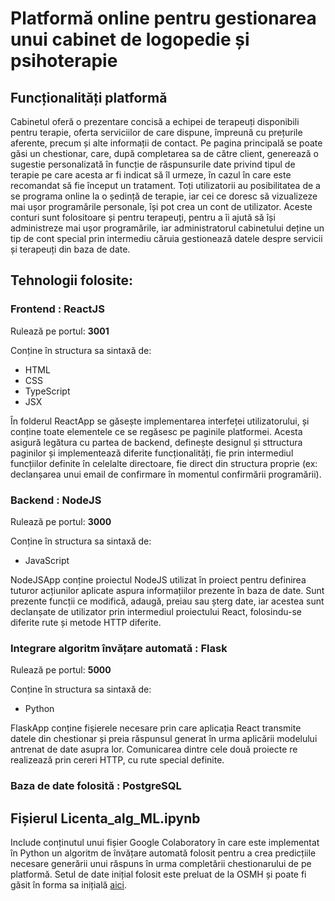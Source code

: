 # Platformă online pentru gestionarea unui cabinet de logopedie și psihoterapie

## Funcționalități platformă

Cabinetul oferă o prezentare concisă a echipei de terapeuți disponibili pentru terapie, oferta serviciilor de care dispune, împreună cu prețurile aferente, precum și alte informații de contact. Pe pagina principală se poate găsi un chestionar, care, după completarea sa de către client, generează o sugestie personalizată în funcție de răspunsurile date privind tipul de terapie pe care acesta ar fi indicat să îl urmeze, în cazul în care este recomandat să fie început un tratament. Toți utilizatorii au posibilitatea de a se programa online la o ședință de terapie, iar cei ce doresc să vizualizeze mai ușor programările personale, își pot crea un cont de utilizator. Aceste conturi sunt folositoare și pentru terapeuți, pentru a îi ajută să își administreze mai ușor programările, iar administratorul cabinetului deține un tip de cont special prin intermediu căruia gestionează datele despre servicii și terapeuți din baza de date. 


## Tehnologii folosite:

### Frontend :  ReactJS
Rulează pe portul: **3001**

 Conține în structura sa sintaxă de:
 - HTML
 - CSS
 - TypeScript
 - JSX

În folderul ReactApp se găsește implementarea interfeței utilizatorului, și conține toate elementele ce se regăsesc pe paginile platformei. Acesta asigură legătura cu partea de backend, definește designul și sttructura paginilor și implementează diferite funcționalități, fie prin intermediul funcțiilor definite în celelalte directoare, fie direct din structura proprie (ex: declanșarea unui email de confirmare în momentul confirmării programării).

### Backend :  NodeJS
Rulează pe portul: **3000**

 Conține în structura sa sintaxă de:
 - JavaScript

NodeJSApp conține proiectul NodeJS utilizat în proiect pentru definirea tuturor acțiunilor aplicate aspura informațiilor prezente în baza de date. Sunt prezente funcții ce modifică, adaugă, preiau sau șterg date, iar acestea sunt declanșate de utilizator prin intermediul proiectului React, folosindu-se diferite rute și metode HTTP diferite. 

### Integrare algoritm învățare automată :  Flask
Rulează pe portul: **5000**

 Conține în structura sa sintaxă de:
 - Python
 
 FlaskApp conține fișierele necesare prin care aplicația React transmite datele din chestionar și preia răspunsul generat în urma aplicării modelului antrenat de date asupra lor. Comunicarea dintre cele două proiecte re realizează prin cereri HTTP, cu rute special definite. 

### Baza de date folosită :  PostgreSQL


## Fișierul Licenta_alg_ML.ipynb
  Include conținutul unui fișier Google Colaboratory în care este implementat în Python un algoritm de învățare automată folosit pentru a crea predicțiile necesare generării unui răspuns în urma completării chestionarului de pe platformă. 
  Setul de date inițial folosit este preluat de la OSMH și poate fi găsit în forma sa inițială [aici](https://osmhhelp.org/research).
